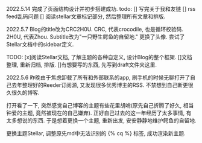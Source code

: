 2022.5.14
完成了页面结构设计并初步搭建成功.
todo: 
[] 写完关于我和友链
[] rss feed乱码问题
[] 阅读stellar文章标记部分, 然后整理所有文章和排版.

2022.5.7 Blog的title改为CRC2H0U. CRC, 代表crocodile, 也是循环校验码. 2H0U, 代表Zhou. Subtitle改为"一只野生鳄鱼的自留地." 更换了头像. 尝试了Stellar文档中的sidebar定义.

TODO:
[x]阅读Stellar文档, 了解主题的各种自定义, 设计Blog的整个框架.
[]文档整理, 重新归档, 排版.
[]有想要写的东西, 先写到draft文件夹这里.

2022.5.6 昨晚由于焦虑卸载了所有和外部联系的app, 刷手机的时候无聊打开了自己去年整理好的Reeder订阅源, 又发现很多优秀博主的RSS. 不禁想到自己断更很久很久的博客. 

打开看了一下, 突然感觉自己博客的主题有些花里胡哨(原先自己折腾了好久, 相当钟爱的主题, 竟然被现在的自己嫌弃). 正好自己过去的这一年经历了太多事情, 有太多想说的东西. 于是想着更换一个主题, 重新出发, 安安静静地维护鳄鱼的自留地.

更换主题Stellar, 调整原先md中无法识别的 {% cq %} 标签, 成功渲染新主题.